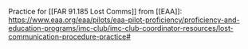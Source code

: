 Practice for [[FAR 91.185 Lost Comms]] from [[EAA]]: https://www.eaa.org/eaa/pilots/eaa-pilot-proficiency/proficiency-and-education-programs/imc-club/imc-club-coordinator-resources/lost-communication-procedure-practice#